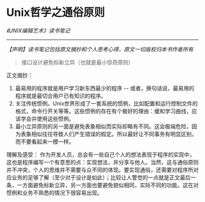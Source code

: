 # Unix哲学之通俗原则
*《UNIX编辑艺术》读书笔记*
- - - -
*【声明】读书笔记包括原文摘抄和个人思考心得，原文一切版权归本书作者所有*

> 接口设计避免标新立异（也就是最小惊奇原则）

正文摘抄：
1. 最易用的程序就是用户学习新东西最少的程序 -- 或者，换句话说，最易用的程序就是最切合用户已有知识的程序。
2. 关注传统惯例。Unix世界形成了一套系统的惯例，比如配置和运行控制文件的格式，命令行开关等等。这些惯例的存在有个极好的理由：缓和学习曲线，应该学会并使用这些惯例。
3. 最小立异原则的另一面是避免表象相似而实际却略有不同。这会极端危险，因为表象相似往往导致人们产生错误的假定。所以最好让不同事务有明显区别，而不要看起来一模一样。

理解及感受：
作为开发人员，总会有一些自己个人的想法表现于程序的实现中，这也是程序编写一个有意思的点：实现想法，并分享与他人。当然，这与通俗原则并不冲突，个人的思维并不需要与众不同的体现。要实现通俗，还需要对程序所对应业务的足够了解（至少对于设计是如此）；比较让人警觉的一点就是正文最后一条，一方面避免标新立异，另一方面也要避免貌似相同，实际不同的功能。这在对惯例和业务不熟悉的情况下很容易出现。